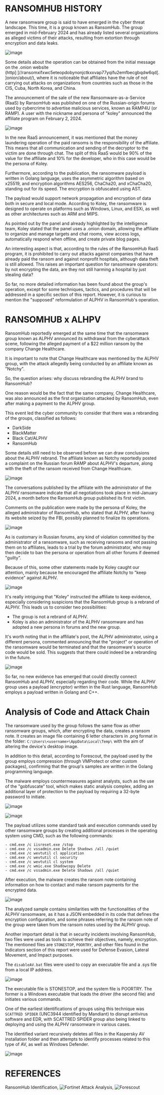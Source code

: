 # RANSOMHUB HISTORY

A new ransomware group is said to have emerged in the cyber threat landscape. This time, it is a group known as RansomHub. The group emerged in mid-February 2024 and has already listed several organizations as alleged victims of their attacks, resulting from extortion through encryption and data leaks.

![image](https://github.com/crocodyli/ThreatActors-TTPs/assets/113185400/01aaef6e-55b7-47f7-8d66-7313a122e26b)

Some details about the operation can be obtained from the initial message on the .onion website (http[:]//ransomxifxwc5eteopdobynonjctkxxvap77yqifu2emfbecgbqdw6qd[.]onion/about/), where it is noticeable that affiliates have the rule of not carrying out attacks on organizations from countries such as those in the CIS, Cuba, North Korea, and China.

The announcement of the sale of the new Ransomware-as-a-Service (RaaS) by RansomHub was published on one of the Russian-origin forums used by cybercrime to advertise malicious services, known as RAMP4U (or RAMP). A user with the nickname and persona of "koley" announced the affiliate program on February 2, 2024.

![image](https://github.com/crocodyli/ThreatActors-TTPs/assets/113185400/0a9f470b-f08d-449b-85aa-349af4f2b3f2)

In the new RaaS announcement, it was mentioned that the money laundering operation of the paid ransoms is the responsibility of the affiliate. This means that all communication and sending of the decryptor to the victim are done through chat. The split of this RaaS would be 90% of the value for the affiliate and 10% for the developer, who in this case would be the persona of Koley.

Furthermore, according to the publication, the ransomware payload is written in Golang language, uses the asymmetric algorithm based on x25519, and encryption algorithms AES256, ChaCha20, and xChaCha20, standing out for its speed. The encryption is obfuscated using AST.

The payload would support network propagation and encryption of data both in secure and local mode. According to Koley, the ransomware is designed to operate on platforms such as Windows, Linux, and ESXi, as well as other architectures such as ARM and MIPS.

As pointed out by the panel and already highlighted by the intelligence team, Koley stated that the panel uses a .onion domain, allowing the affiliate to organize and manage targets and chat rooms, view access logs, automatically respond when offline, and create private blog pages.

An interesting aspect is that, according to the rules of the RansomHub RaaS program, it is prohibited to carry out attacks against companies that have already paid the ransom and against nonprofit hospitals, although data theft is still allowed. This raises an important question for ransomware operators: by not encrypting the data, are they not still harming a hospital by just stealing data?

So far, no more detailed information has been found about the group's operation, except for some techniques, tactics, and procedures that will be addressed in a specific section of this report. However, it is curious to mention the "supposed" reformulation of ALPHV in RansomHub's operation.

# RANSOMHUB x ALHPV

RansomHub reportedly emerged at the same time that the ransomware group known as ALPHV announced its withdrawal from the cyberattack scene, following the alleged payment of a $22 million ransom by the company Change Healthcare.

It is important to note that Change Healthcare was mentioned by the ALPHV group, with the attack allegedly being conducted by an affiliate known as "Notchy".

So, the question arises: why discuss rebranding the ALPHV brand to RansomHub?

One reason would be the fact that the same company, Change Healthcare, was also announced as the first organization attacked by RansomHub, even after making a payment to the ALPHV group.

This event led the cyber community to consider that there was a rebranding of the groups, classified as follows:

- DarkSide
- BlackMatter
- Black Cat/ALPHV
- RansomHub

Some details still need to be observed before we can draw conclusions about the ALPHV rebrand. The affiliate known as Notchy reportedly posted a complaint on the Russian forum RAMP about ALPHV's departure, along with the theft of the ransom received from Change Healthcare.

![image](https://github.com/crocodyli/ThreatActors-TTPs/assets/113185400/534fbd1a-2e6c-4189-b8ee-e21b0f60833b)

The conversations published by the affiliate with the administrator of the ALPHV ransomware indicate that all negotiations took place in mid-January 2024, a month before the RansomHub group published its first victim.

Comments on the publication were made by the persona of Koley, the alleged administrator of RansomHub, who stated that ALPHV, after having its website seized by the FBI, possibly planned to finalize its operations.

![image](https://github.com/crocodyli/ThreatActors-TTPs/assets/113185400/78df3b44-6118-46a9-82c6-b170e522363e)

As is customary in Russian forums, any kind of violation committed by the administrator of a ransomware, such as receiving ransoms and not passing them on to affiliates, leads to a trial by the forum administrator, who may then decide to ban the persona or operation from all other forums if deemed "guilty".

Because of this, some other statements made by Koley caught our attention, mainly because he encouraged the affiliate Notchy to "keep evidence" against ALPHV.

![image](https://github.com/crocodyli/ThreatActors-TTPs/assets/113185400/b7af9422-58c5-4aee-b47d-21137bf66377)


It's really intriguing that "Koley" instructed the affiliate to keep evidence, especially considering suspicions that the RansomHub group is a rebrand of ALPHV. This leads us to consider two possibilities:

- The group is not a rebrand of ALPHV.
- Koley is also an administrator of the ALPHV ransomware and has adopted a new persona in forums and the new group.

It's worth noting that in the affiliate's post, the ALPHV administrator, using a different persona, commented announcing that the "project" or operation of the ransomware would be terminated and that the ransomware's source code would be sold. This suggests that there could indeed be a rebranding in the future.

![image](https://github.com/crocodyli/ThreatActors-TTPs/assets/113185400/6329eaf4-09f1-4cc7-9397-c04dc82e6e73)


So far, no new evidence has emerged that could directly connect RansomHub and ALPHV, especially regarding their code. While the ALPHV group uses a payload (encryptor) written in the Rust language, RansomHub employs a payload written in Golang and C++.

# Analysis of Code and Attack Chain

The ransomware used by the group follows the same flow as other ransomware groups, which, after encrypting the data, creates a ransom note. It creates an image file containing 6 letter characters in .png format in the folder: ```C:\Users\<username>\AppData\Local\Temp\``` with the aim of altering the device's desktop image.

In addition to this detail, according to Forescout, the payload used by the group employs compression (through VMProtect or other custom packages), confirming that the group's samples are written in the Golang programming language.

The malware employs countermeasures against analysts, such as the use of the "gobfuscate" tool, which makes static analysis complex, adding an additional layer of protection to the payload by requiring a 32-byte password to initiate.

![image](https://github.com/crocodyli/ThreatActors-TTPs/assets/113185400/99895fa0-31ec-4e8c-86f0-c9533724da6a)

![image](https://github.com/crocodyli/ThreatActors-TTPs/assets/113185400/ce6e3101-71bd-46ba-aa39-01c17da3dcfd)


The payload utilizes some standard task and execution commands used by other ransomware groups by creating additional processes in the operating system using CMD, such as the following commands:
```
- cmd.exe /c iisreset.exe /stop
- cmd.exe /c vssadmin.exe Delete Shadows /all /quiet
- cmd.exe /c wevtutil cl application
- cmd.exe /c wevtutil cl security
- cmd.exe /c wevtutil cl system
- cmd.exe /c wmic.exe Shadowcopy Delete
- cmd.exe /c vssadmin.exe Delete Shadows /all /quiet
```
After execution, the malware creates the ransom note containing information on how to contact and make ransom payments for the encrypted data.

![image](https://github.com/crocodyli/ThreatActors-TTPs/assets/113185400/2b129c30-e414-426f-b610-18a8f1d3f85b)


The analyzed sample contains similarities with the functionalities of the ALPHV ransomware, as it has a JSON embedded in its code that defines the encryption configuration, and some phrases referring to the ransom note of the group were taken from the ransom notes used by the ALPHV group.

Another important detail is that in security incidents involving RansomHub, two files were used as tools to achieve their objectives, namely, encryption. The mentioned files are ```STONESTOP```, ```POORTRY```, and other files found in the Indicators section of this report were used for Defense Evasion, Lateral Movement, and Impact purposes.

The ```disableAV.bat``` files were used to copy an executable file and a .sys file from a local IP address.

![image](https://github.com/crocodyli/ThreatActors-TTPs/assets/113185400/cf536cc2-0c76-4085-ab8c-a1ebca5b6c26)

The executable file is STONESTOP, and the system file is POORTRY. The former is a Windows executable that loads the driver (the second file) and initiates various commands.

One of the earliest identifications of groups using this technique was ```SCATTRED SPIDER``` (UNC3944 identified by Mandiant) to disrupt antivirus software and EDR, with SCATTRED SPIDER group also being linked to deploying and using the ALPHV ransomware in various cases.

The identified variant recursively deletes all files in the Kaspersky AV installation folder and then attempts to identify processes related to this type of AV, as well as Windows Defender.

![image](https://github.com/crocodyli/ThreatActors-TTPs/assets/113185400/9db9d317-edeb-4724-9e39-0df4603cd970)


# REFERENCES

RansomHub Identification, ![Fortinet](https://community.fortinet.com/t5/FortiEDR/Threat-Coverage-How-FortiEDR-protects-against-RansomHub/ta-p/308376)
Attack Analysis, ![Forescout](https://www.forescout.com/blog/analysis-a-new-ransomware-group-emerges-from-the-change-healthcare-cyber-attack/)



